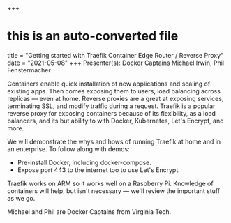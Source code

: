 +++
# this is an auto-converted file
title = "Getting started with Traefik Container Edge Router / Reverse Proxy"
date = "2021-05-08"
+++
Presenter(s): Docker Captains Michael Irwin, Phil Fenstermacher

Containers enable quick installation of new applications and scaling of existing apps. Then comes exposing them to users, load balancing across replicas — even at home. Reverse proxies are a great at exposing services, terminating SSL, and modify traffic during a request. Traefik is a popular reverse proxy for exposing containers because of its flexibility, as a load balancers, and its but ability to with Docker, Kubernetes, Let's Encrypt, and more.

We will demonstrate the whys and hows of running Traefik at home and in an enterprise. To follow along with demos:

* Pre-install Docker, including docker-compose.
* Expose port 443 to the internet too to use Let's Encrypt.

Traefik works on ARM so it works well on a Raspberry Pi. Knowledge of containers will help, but isn't necessary — we'll review the important stuff as we go.

Michael and Phil are Docker Captains from Virginia Tech.
